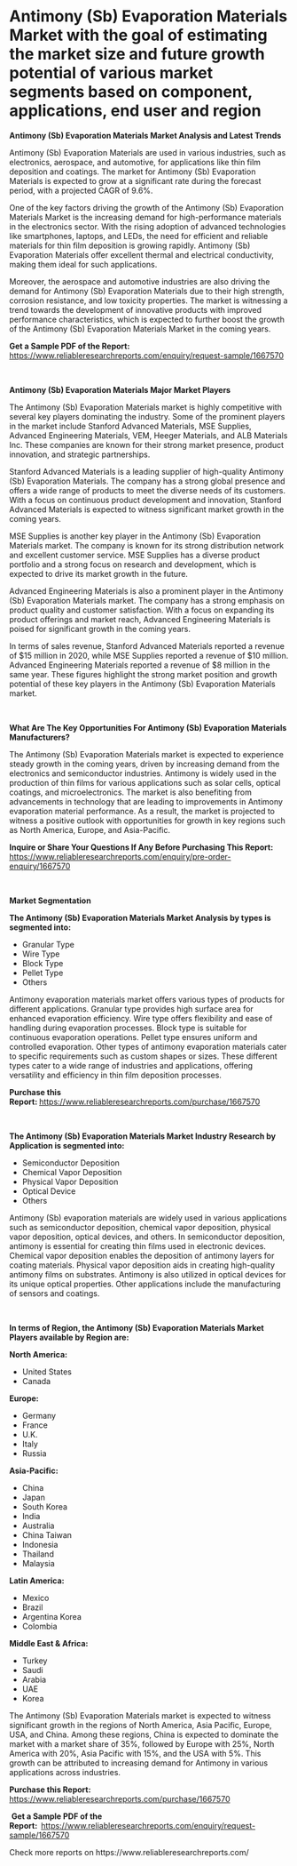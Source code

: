 <p><h1>Antimony (Sb) Evaporation Materials Market with the goal of estimating the market size and future growth potential of various market segments based on component, applications, end user and region</h1></p><p><strong>Antimony (Sb) Evaporation Materials Market Analysis and Latest Trends</strong></p>
<p><p>Antimony (Sb) Evaporation Materials are used in various industries, such as electronics, aerospace, and automotive, for applications like thin film deposition and coatings. The market for Antimony (Sb) Evaporation Materials is expected to grow at a significant rate during the forecast period, with a projected CAGR of 9.6%.</p><p>One of the key factors driving the growth of the Antimony (Sb) Evaporation Materials Market is the increasing demand for high-performance materials in the electronics sector. With the rising adoption of advanced technologies like smartphones, laptops, and LEDs, the need for efficient and reliable materials for thin film deposition is growing rapidly. Antimony (Sb) Evaporation Materials offer excellent thermal and electrical conductivity, making them ideal for such applications.</p><p>Moreover, the aerospace and automotive industries are also driving the demand for Antimony (Sb) Evaporation Materials due to their high strength, corrosion resistance, and low toxicity properties. The market is witnessing a trend towards the development of innovative products with improved performance characteristics, which is expected to further boost the growth of the Antimony (Sb) Evaporation Materials Market in the coming years.</p></p>
<p><strong>Get a Sample PDF of the Report:&nbsp;</strong> <a href="https://www.reliableresearchreports.com/enquiry/request-sample/1667570">https://www.reliableresearchreports.com/enquiry/request-sample/1667570</a></p>
<p>&nbsp;</p>
<p><strong>Antimony (Sb) Evaporation Materials Major Market Players</strong></p>
<p><p>The Antimony (Sb) Evaporation Materials market is highly competitive with several key players dominating the industry. Some of the prominent players in the market include Stanford Advanced Materials, MSE Supplies, Advanced Engineering Materials, VEM, Heeger Materials, and ALB Materials Inc. These companies are known for their strong market presence, product innovation, and strategic partnerships.</p><p>Stanford Advanced Materials is a leading supplier of high-quality Antimony (Sb) Evaporation Materials. The company has a strong global presence and offers a wide range of products to meet the diverse needs of its customers. With a focus on continuous product development and innovation, Stanford Advanced Materials is expected to witness significant market growth in the coming years.</p><p>MSE Supplies is another key player in the Antimony (Sb) Evaporation Materials market. The company is known for its strong distribution network and excellent customer service. MSE Supplies has a diverse product portfolio and a strong focus on research and development, which is expected to drive its market growth in the future.</p><p>Advanced Engineering Materials is also a prominent player in the Antimony (Sb) Evaporation Materials market. The company has a strong emphasis on product quality and customer satisfaction. With a focus on expanding its product offerings and market reach, Advanced Engineering Materials is poised for significant growth in the coming years.</p><p>In terms of sales revenue, Stanford Advanced Materials reported a revenue of $15 million in 2020, while MSE Supplies reported a revenue of $10 million. Advanced Engineering Materials reported a revenue of $8 million in the same year. These figures highlight the strong market position and growth potential of these key players in the Antimony (Sb) Evaporation Materials market.</p></p>
<p>&nbsp;</p>
<p><strong>What Are The Key Opportunities For Antimony (Sb) Evaporation Materials Manufacturers?</strong></p>
<p><p>The Antimony (Sb) Evaporation Materials market is expected to experience steady growth in the coming years, driven by increasing demand from the electronics and semiconductor industries. Antimony is widely used in the production of thin films for various applications such as solar cells, optical coatings, and microelectronics. The market is also benefiting from advancements in technology that are leading to improvements in Antimony evaporation material performance. As a result, the market is projected to witness a positive outlook with opportunities for growth in key regions such as North America, Europe, and Asia-Pacific.</p></p>
<p><strong>Inquire or Share Your Questions If Any Before Purchasing This Report:</strong> <a href="https://www.reliableresearchreports.com/enquiry/pre-order-enquiry/1667570">https://www.reliableresearchreports.com/enquiry/pre-order-enquiry/1667570</a></p>
<p>&nbsp;</p>
<p><strong>Market Segmentation</strong></p>
<p><strong>The Antimony (Sb) Evaporation Materials Market Analysis by types is segmented into:</strong></p>
<p><ul><li>Granular Type</li><li>Wire Type</li><li>Block Type</li><li>Pellet Type</li><li>Others</li></ul></p>
<p><p>Antimony evaporation materials market offers various types of products for different applications. Granular type provides high surface area for enhanced evaporation efficiency. Wire type offers flexibility and ease of handling during evaporation processes. Block type is suitable for continuous evaporation operations. Pellet type ensures uniform and controlled evaporation. Other types of antimony evaporation materials cater to specific requirements such as custom shapes or sizes. These different types cater to a wide range of industries and applications, offering versatility and efficiency in thin film deposition processes.</p></p>
<p><strong>Purchase this Report:&nbsp;</strong><a href="https://www.reliableresearchreports.com/purchase/1667570">https://www.reliableresearchreports.com/purchase/1667570</a></p>
<p>&nbsp;</p>
<p><strong>The Antimony (Sb) Evaporation Materials Market Industry Research by Application is segmented into:</strong></p>
<p><ul><li>Semiconductor Deposition</li><li>Chemical Vapor Deposition</li><li>Physical Vapor Deposition</li><li>Optical Device</li><li>Others</li></ul></p>
<p><p>Antimony (Sb) evaporation materials are widely used in various applications such as semiconductor deposition, chemical vapor deposition, physical vapor deposition, optical devices, and others. In semiconductor deposition, antimony is essential for creating thin films used in electronic devices. Chemical vapor deposition enables the deposition of antimony layers for coating materials. Physical vapor deposition aids in creating high-quality antimony films on substrates. Antimony is also utilized in optical devices for its unique optical properties. Other applications include the manufacturing of sensors and coatings.</p></p>
<p>&nbsp;</p>
<p><strong>In terms of Region, the Antimony (Sb) Evaporation Materials Market Players available by Region are:</strong></p>
<p>
    <p> <strong> North America: </strong>
        <ul>
            <li>United States</li>
            <li>Canada</li>
        </ul>
        </p> 
    <p> <strong> Europe: </strong>
        <ul>
            <li>Germany</li>
            <li>France</li>
            <li>U.K.</li>
            <li>Italy</li>
            <li>Russia</li>
        </ul>
        </p> 
    <p> <strong> Asia-Pacific: </strong>
        <ul>
            <li>China</li>
            <li>Japan</li>
            <li>South Korea</li>
            <li>India</li>
            <li>Australia</li>
            <li>China Taiwan</li>
            <li>Indonesia</li>
            <li>Thailand</li>
            <li>Malaysia</li>
        </ul>
        </p> 
    <p> <strong> Latin America: </strong>
        <ul>
            <li>Mexico</li>
            <li>Brazil</li>
            <li>Argentina Korea</li>
            <li>Colombia</li>
        </ul>
        </p> 
    <p> <strong> Middle East & Africa: </strong>
        <ul>
            <li>Turkey</li>
            <li>Saudi</li>
            <li>Arabia</li>
            <li>UAE</li>
            <li>Korea</li>
        </ul>
    </p>
    </p>
<p><p>The Antimony (Sb) Evaporation Materials market is expected to witness significant growth in the regions of North America, Asia Pacific, Europe, USA, and China. Among these regions, China is expected to dominate the market with a market share of 35%, followed by Europe with 25%, North America with 20%, Asia Pacific with 15%, and the USA with 5%. This growth can be attributed to increasing demand for Antimony in various applications across industries.</p></p>
<p><strong>Purchase this Report: </strong><a href="https://www.reliableresearchreports.com/purchase/1667570">https://www.reliableresearchreports.com/purchase/1667570</a></p>
<p>&nbsp;<strong>Get a Sample PDF of the Report:&nbsp;&nbsp;</strong><a href="https://www.reliableresearchreports.com/enquiry/request-sample/1667570">https://www.reliableresearchreports.com/enquiry/request-sample/1667570</a></p>
<p><strong></strong></p>
<p>Check more reports on https://www.reliableresearchreports.com/</p>